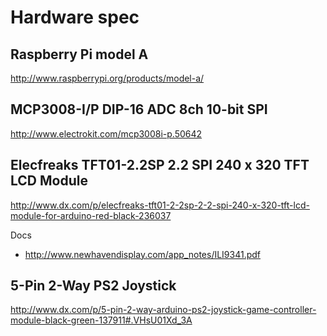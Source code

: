 Hardware spec
=============


Raspberry Pi model A 
--------------------
http://www.raspberrypi.org/products/model-a/


MCP3008-I/P DIP-16 ADC 8ch 10-bit SPI
-------------------------------------
http://www.electrokit.com/mcp3008i-p.50642

Elecfreaks TFT01-2.2SP 2.2 SPI 240 x 320 TFT LCD Module 
-------------------------------------------------------
http://www.dx.com/p/elecfreaks-tft01-2-2sp-2-2-spi-240-x-320-tft-lcd-module-for-arduino-red-black-236037

Docs
 * http://www.newhavendisplay.com/app_notes/ILI9341.pdf

5-Pin 2-Way PS2 Joystick
------------------------
http://www.dx.com/p/5-pin-2-way-arduino-ps2-joystick-game-controller-module-black-green-137911#.VHsU01Xd_3A

